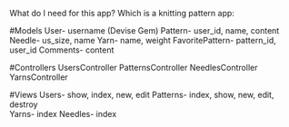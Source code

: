 What do I need for this app? Which is a knitting pattern app:

#Models
  User- username (Devise Gem)
  Pattern- user_id, name, content
  Needle- us_size, name
  Yarn- name, weight
  FavoritePattern- pattern_id, user_id
  Comments- content

#Controllers
  UsersController
  PatternsController
  NeedlesController
  YarnsController

#Views
  Users- show, index, new, edit
  Patterns- index, show, new, edit, destroy  
  Yarns- index
  Needles- index
